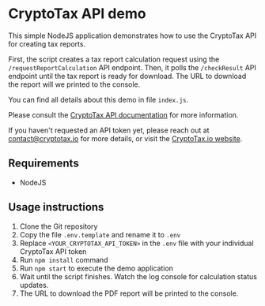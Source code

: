 # CryptoTax API demo

This simple NodeJS application demonstrates how to use the CryptoTax API for creating tax reports.

First, the script creates a tax report calculation request using the `/requestReportCalculation` API endpoint. Then, it polls the `/checkResult` API endpoint until the tax report is ready for download. The URL to download the report will we printed to the console.

You can find all details about this demo in file `index.js`.

Please consult the [CryptoTax API documentation](https://api-docs.cryptotax.io/) for more information.

If you haven't requested an API token yet, please reach out at contact@cryptotax.io for more details, or visit the [CryptoTax.io website](https://cryptotax.io/).

## Requirements
* NodeJS

## Usage instructions

1. Clone the Git repository
1. Copy the file `.env.template` and rename it to `.env`
1. Replace `<YOUR_CRYPTOTAX_API_TOKEN>` in the `.env` file with your individual CryptoTax API token
1. Run `npm install` command
1. Run `npm start` to execute the demo application
1. Wait until the script finishes. Watch the log console for calculation status updates.
1. The URL to download the PDF report will be printed to the console.